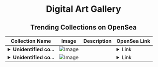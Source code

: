 <div align="center">

# Digital Art Gallery

## Trending Collections on OpenSea

| Collection Name                       | Image                                                                                     | Description                       | OpenSea Link                                                                                          |
|---------------------------------------|-------------------------------------------------------------------------------------------|-----------------------------------|--------------------------------------------------------------------------------------------------------|
| **<details><summary>Unidentified co...</summary>Unidentified contract 340e44c5-1c11-4579-a50a-cf22348d241e</details>** | ![Image](https://i.seadn.io/s/raw/files/7bcffd5e974c148aaba93cda878384a5.png?w=500&auto=format?w=200&auto=format) |  | <details><summary>Link</summary>[Unidentified contract 340e44c5-1c11-4579-a50a-cf22348d241e](https://opensea.io/collection/unidentified-contract-340e44c5-1c11-4579-a50a-cf22)</details> |
| **<details><summary>Unidentified co...</summary>Unidentified contract 81c8aae2-363e-4e99-90b1-3d7c55bf5849</details>** | ![Image](https://i.seadn.io/s/raw/files/7bcffd5e974c148aaba93cda878384a5.png?w=500&auto=format?w=200&auto=format) |  | <details><summary>Link</summary>[Unidentified contract 81c8aae2-363e-4e99-90b1-3d7c55bf5849](https://opensea.io/collection/unidentified-contract-81c8aae2-363e-4e99-90b1-3d7c)</details> |

</div>